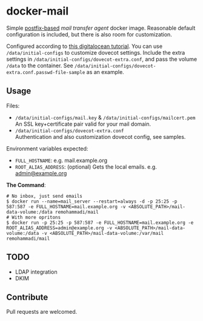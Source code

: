 # docker-mail
Simple [postfix-based][postfix] *mail transfer agent* docker image. Reasonable default configuration is included, but there is also room for customization.

Configured according to [this digitalocean tutorial][digitalocean1]. You can use `/data/initial-configs` to customize dovecot settings. Include the extra settings in `/data/initial-configs/dovecot-extra.conf`,
and pass the volume `/data` to the container. See `/data/initial-configs/dovecot-extra.conf.passwd-file-sample` as an example.

[postfix]: "http://en.wikipedia.org/wiki/Postfix_(software)"
[digitalocean1]: https://www.digitalocean.com/community/tutorials/how-to-set-up-a-postfix-e-mail-server-with-dovecot

## Usage

Files:

* `/data/initial-configs/mail.key` & `/data/initial-configs/mailcert.pem` 		<br/>
   An SSL key+certificate pair valid for your mail domain.
* `/data/initial-configs/dovecot-extra.conf`  									<br/>
   Authentication and also customization dovecot config, see samples.

Environment variables expected:

* `FULL_HOSTNAME`:         e.g. mail.example.org
* `ROOT_ALIAS_ADDRESS`:    (optional) Gets the local emails. e.g. admin@example.org

**The Command**:

	# No inbox, just send emails
    $ docker run --name=mail_server --restart=always -d -p 25:25 -p 587:587 -e FULL_HOSTNAME=mail.example.org -v <ABSOLUTE_PATH>/mail-data-volume:/data remohammadi/mail
	# With more opritons
    $ docker run -p 25:25 -p 587:587 -e FULL_HOSTNAME=mail.example.org -e ROOT_ALIAS_ADDRESS=admin@example.org -v <ABSOLUTE_PATH>/mail-data-volume:/data -v <ABSOLUTE_PATH>/mail-data-volume:/var/mail remohammadi/mail

## TODO
 * LDAP integration
 * DKIM
 
## Contribute
Pull requests are welcomed.

